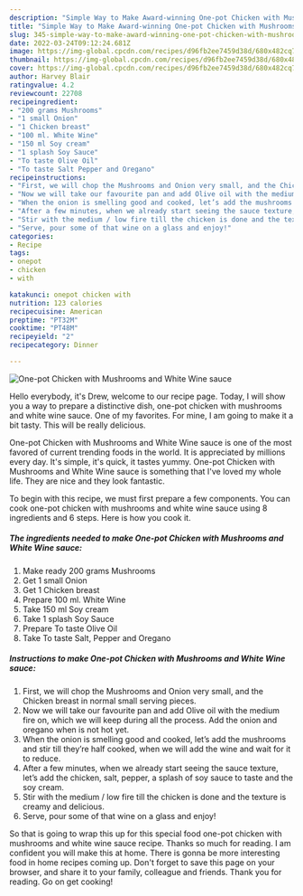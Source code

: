 ```yaml
---
description: "Simple Way to Make Award-winning One-pot Chicken with Mushrooms and White Wine sauce"
title: "Simple Way to Make Award-winning One-pot Chicken with Mushrooms and White Wine sauce"
slug: 345-simple-way-to-make-award-winning-one-pot-chicken-with-mushrooms-and-white-wine-sauce
date: 2022-03-24T09:12:24.681Z
image: https://img-global.cpcdn.com/recipes/d96fb2ee7459d38d/680x482cq70/one-pot-chicken-with-mushrooms-and-white-wine-sauce-recipe-main-photo.jpg
thumbnail: https://img-global.cpcdn.com/recipes/d96fb2ee7459d38d/680x482cq70/one-pot-chicken-with-mushrooms-and-white-wine-sauce-recipe-main-photo.jpg
cover: https://img-global.cpcdn.com/recipes/d96fb2ee7459d38d/680x482cq70/one-pot-chicken-with-mushrooms-and-white-wine-sauce-recipe-main-photo.jpg
author: Harvey Blair
ratingvalue: 4.2
reviewcount: 22708
recipeingredient:
- "200 grams Mushrooms"
- "1 small Onion"
- "1 Chicken breast"
- "100 ml. White Wine"
- "150 ml Soy cream"
- "1 splash Soy Sauce"
- "To taste Olive Oil"
- "To taste Salt Pepper and Oregano"
recipeinstructions:
- "First, we will chop the Mushrooms and Onion very small, and the Chicken breast in normal small serving pieces."
- "Now we will take our favourite pan and add Olive oil with the medium fire on, which we will keep during all the process. Add the onion and oregano when is not hot yet."
- "When the onion is smelling good and cooked, let’s add the mushrooms and stir till they’re half cooked, when we will add the wine and wait for it to reduce."
- "After a few minutes, when we already start seeing the sauce texture, let’s add the chicken, salt, pepper, a splash of soy sauce to taste and the soy cream."
- "Stir with the medium / low fire till the chicken is done and the texture is creamy and delicious."
- "Serve, pour some of that wine on a glass and enjoy!"
categories:
- Recipe
tags:
- onepot
- chicken
- with

katakunci: onepot chicken with 
nutrition: 123 calories
recipecuisine: American
preptime: "PT32M"
cooktime: "PT48M"
recipeyield: "2"
recipecategory: Dinner

---
```



![One-pot Chicken with Mushrooms and White Wine sauce](https://img-global.cpcdn.com/recipes/d96fb2ee7459d38d/680x482cq70/one-pot-chicken-with-mushrooms-and-white-wine-sauce-recipe-main-photo.jpg)

Hello everybody, it's Drew, welcome to our recipe page. Today, I will show you a way to prepare a distinctive dish, one-pot chicken with mushrooms and white wine sauce. One of my favorites. For mine, I am going to make it a bit tasty. This will be really delicious.

One-pot Chicken with Mushrooms and White Wine sauce is one of the most favored of current trending foods in the world. It is appreciated by millions every day. It's simple, it's quick, it tastes yummy. One-pot Chicken with Mushrooms and White Wine sauce is something that I've loved my whole life. They are nice and they look fantastic.




To begin with this recipe, we must first prepare a few components. You can cook one-pot chicken with mushrooms and white wine sauce using 8 ingredients and 6 steps. Here is how you cook it.

<!--inarticleads1-->

##### The ingredients needed to make One-pot Chicken with Mushrooms and White Wine sauce:

1. Make ready 200 grams Mushrooms
1. Get 1 small Onion
1. Get 1 Chicken breast
1. Prepare 100 ml. White Wine
1. Take 150 ml Soy cream
1. Take 1 splash Soy Sauce
1. Prepare To taste Olive Oil
1. Take To taste Salt, Pepper and Oregano




<!--inarticleads2-->

##### Instructions to make One-pot Chicken with Mushrooms and White Wine sauce:

1. First, we will chop the Mushrooms and Onion very small, and the Chicken breast in normal small serving pieces.
1. Now we will take our favourite pan and add Olive oil with the medium fire on, which we will keep during all the process. Add the onion and oregano when is not hot yet.
1. When the onion is smelling good and cooked, let’s add the mushrooms and stir till they’re half cooked, when we will add the wine and wait for it to reduce.
1. After a few minutes, when we already start seeing the sauce texture, let’s add the chicken, salt, pepper, a splash of soy sauce to taste and the soy cream.
1. Stir with the medium / low fire till the chicken is done and the texture is creamy and delicious.
1. Serve, pour some of that wine on a glass and enjoy!




So that is going to wrap this up for this special food one-pot chicken with mushrooms and white wine sauce recipe. Thanks so much for reading. I am confident you will make this at home. There is gonna be more interesting food in home recipes coming up. Don't forget to save this page on your browser, and share it to your family, colleague and friends. Thank you for reading. Go on get cooking!
